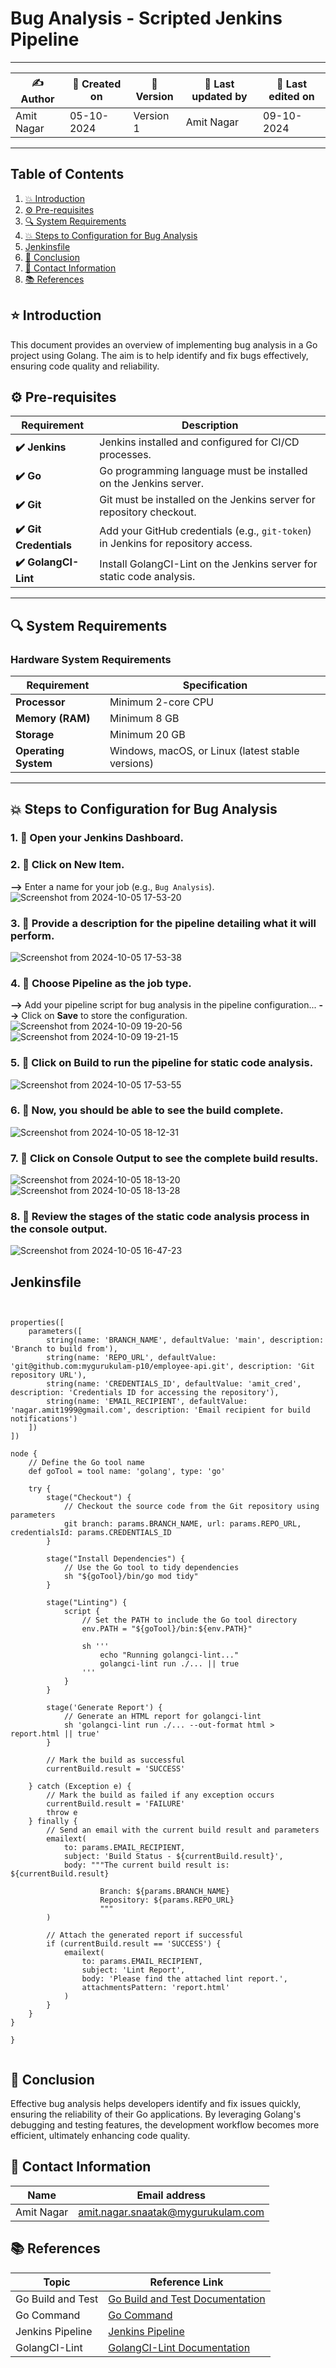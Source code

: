 
# Bug Analysis - Scripted Jenkins Pipeline

---

| ✍ Author      | 📅 Created on  | 📌 Version    | 📝 Last updated by | 📅 Last edited on |
|---------------|----------------|---------------|-------------------|-------------------|
| Amit Nagar     | 05-10-2024     | Version 1     | Amit Nagar        | 09-10-2024        |

---

## Table of Contents
1. [💥 Introduction](#-introduction)
2. [⚙️ Pre-requisites](#-pre-requisites)
3. [🔍 System Requirements](#-system-requirements)
4. [💥 Steps to Configuration for Bug Analysis](#-steps-to-configuration-for-bug-analysis)
5. [Jenkinsfile](#pipeline)
6. [📛 Conclusion](#-conclusion)
7. [📧 Contact Information](#-contact-information)
8. [📚 References](#-references)

## ⭐ Introduction
This document provides an overview of implementing bug analysis in a Go project using Golang. The aim is to help identify and fix bugs effectively, ensuring code quality and reliability.

## ⚙️ Pre-requisites

| Requirement          | Description                                                                 |
|----------------------|-----------------------------------------------------------------------------|
| **✔️ Jenkins**          | Jenkins installed and configured for CI/CD processes.                       |
| **✔️ Go**               | Go programming language must be installed on the Jenkins server.            |
| **✔️ Git**              | Git must be installed on the Jenkins server for repository checkout.        |
| **✔️ Git Credentials**  | Add your GitHub credentials (e.g., `git-token`) in Jenkins for repository access. |
| **✔️ GolangCI-Lint**   | Install GolangCI-Lint on the Jenkins server for static code analysis.       |
---

## 🔍 System Requirements

### Hardware System Requirements

| Requirement          | Specification                                                     |
|----------------------|-------------------------------------------------------------------|
| **Processor**        | Minimum 2-core CPU                                               |
| **Memory (RAM)**     | Minimum 8 GB                                                     |
| **Storage**          | Minimum 20 GB                                                    |
| **Operating System** | Windows, macOS, or Linux (latest stable versions)               |

---

## 💥 Steps to Configuration for Bug Analysis

### 1. 🚀 Open your Jenkins Dashboard.

### 2. 🚀 Click on **New Item**. 
**-->** Enter a name for your job (e.g., `Bug Analysis`).
![Screenshot from 2024-10-05 17-53-20](https://github.com/user-attachments/assets/c5005c0d-6a5b-4420-9095-774dc3269006)

### 3. 🚀 Provide a description for the pipeline detailing what it will perform.
![Screenshot from 2024-10-05 17-53-38](https://github.com/user-attachments/assets/ed9a7530-b788-46ac-9a27-8b8962e68460)

### 4. 🚀 Choose **Pipeline** as the job type. 
**-->** Add your pipeline script for bug analysis in the pipeline configuration... 
**-->** Click on **Save** to store the configuration.
![Screenshot from 2024-10-09 19-20-56](https://github.com/user-attachments/assets/a1f2fd1e-5686-424b-b2f1-f6ba9f5965dd)
![Screenshot from 2024-10-09 19-21-15](https://github.com/user-attachments/assets/a5be010c-8306-415e-9b6a-b0ef69bf7a35)


### 5. 🚀 Click on **Build** to run the pipeline for static code analysis.
![Screenshot from 2024-10-05 17-53-55](https://github.com/user-attachments/assets/505b5117-910b-4e44-93e9-6a19aa6bf0da)

### 6. 🚀 Now, you should be able to see the build complete.
![Screenshot from 2024-10-05 18-12-31](https://github.com/user-attachments/assets/e44e97f3-3c40-4a78-a8c8-6fc2ff6f601f)


### 7. 🚀 Click on **Console Output** to see the complete build results.
![Screenshot from 2024-10-05 18-13-20](https://github.com/user-attachments/assets/88ac7059-2000-4b54-a214-0e4675d3619c)
![Screenshot from 2024-10-05 18-13-28](https://github.com/user-attachments/assets/59c7a636-42e0-495c-aa12-ad721d360fce)


### 8. 🚀 Review the stages of the static code analysis process in the console output.
![Screenshot from 2024-10-05 16-47-23](https://github.com/user-attachments/assets/dee17a65-0725-452c-bb9b-2ed12b378663)


## Jenkinsfile
```


properties([
    parameters([
        string(name: 'BRANCH_NAME', defaultValue: 'main', description: 'Branch to build from'),
        string(name: 'REPO_URL', defaultValue: 'git@github.com:mygurukulam-p10/employee-api.git', description: 'Git repository URL'),
        string(name: 'CREDENTIALS_ID', defaultValue: 'amit_cred', description: 'Credentials ID for accessing the repository'),
        string(name: 'EMAIL_RECIPIENT', defaultValue: 'nagar.amit1999@gmail.com', description: 'Email recipient for build notifications')
    ])
])

node {
    // Define the Go tool name
    def goTool = tool name: 'golang', type: 'go'

    try {
        stage("Checkout") {
            // Checkout the source code from the Git repository using parameters
            git branch: params.BRANCH_NAME, url: params.REPO_URL, credentialsId: params.CREDENTIALS_ID
        }

        stage("Install Dependencies") {
            // Use the Go tool to tidy dependencies
            sh "${goTool}/bin/go mod tidy"
        }

        stage("Linting") {
            script {
                // Set the PATH to include the Go tool directory
                env.PATH = "${goTool}/bin:${env.PATH}"

                sh '''
                    echo "Running golangci-lint..."
                    golangci-lint run ./... || true
                '''
            }
        }

        stage('Generate Report') {
            // Generate an HTML report for golangci-lint
            sh 'golangci-lint run ./... --out-format html > report.html || true'
        }

        // Mark the build as successful
        currentBuild.result = 'SUCCESS'

    } catch (Exception e) {
        // Mark the build as failed if any exception occurs
        currentBuild.result = 'FAILURE'
        throw e
    } finally {
        // Send an email with the current build result and parameters
        emailext(
            to: params.EMAIL_RECIPIENT,
            subject: 'Build Status - ${currentBuild.result}',
            body: """The current build result is: ${currentBuild.result}

                    Branch: ${params.BRANCH_NAME}
                    Repository: ${params.REPO_URL}
                    """
        )
        
        // Attach the generated report if successful
        if (currentBuild.result == 'SUCCESS') {
            emailext(
                to: params.EMAIL_RECIPIENT,
                subject: 'Lint Report',
                body: 'Please find the attached lint report.',
                attachmentsPattern: 'report.html'
            )
        }
    }
}

}


```
## 📛 Conclusion
Effective bug analysis  helps developers identify and fix issues quickly, ensuring the reliability of their Go applications. By leveraging Golang's debugging and testing features, the development workflow becomes more efficient, ultimately enhancing code quality.

## 📧 Contact Information

| Name       | Email address                     |
|------------|-----------------------------------|
| Amit Nagar | amit.nagar.snaatak@mygurukulam.com |

## 📚 References


| Topic                   | Reference Link                                           |
|-------------------------|---------------------------------------------------------|
| Go Build and Test       | [Go Build and Test Documentation](https://golang.org/doc/code.html)  |
| Go Command              | [Go Command](https://golang.org/ref/go)                |
| Jenkins Pipeline        | [Jenkins Pipeline](https://www.jenkins.io/doc/book/pipeline/) |
| GolangCI-Lint          | [GolangCI-Lint Documentation](https://golangci-lint.run) |

